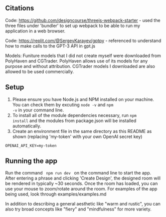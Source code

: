 ## Citations
Code: https://github.com/designcourse/threejs-webpack-starter - used the three files under 'bundler' to set up webpack to be able to run my application in a web browser.

Code: https://replit.com/@SergeyKarayev/gptpy - referenced to understand how to make calls to the GPT-3 API in gpt.js

Models: Funiture models that I did not create myself were downloaded from PolyHaven and CGTrader. PolyHaven allows use of its models for any purpose and without attribution. CGTrader models I downloaded are also allowed to be used commercially.

## Setup
1. Please ensure you have Node.js and NPM installed on your machine. You can check them by excuting <code>node -v</code> and <code>npm -v</code> in your command line.
2. To install all of the module dependencies necessary, run <code>npm install</code> and the modules from package.json will be installed automatically.
3. Create an environment file in the same directory as this README as shown (replacing 'my-token' with your own OpenAI secret key)
```
OPENAI_API_KEY=my-token
```

## Running the app
Run the command <code> npm run dev </code> on the command line to start the app.
After entering a phrase and clicking 'Create Design', the designed room will be rendered in typically ~30 seconds.
Once the room has loaded, you can use your mouse to zoom/rotate around the room.
For examples of the app being used, look through examples/examples.md

In addition to describing a general aesthetic like "warm and rustic", you can also try broad concepts like "fiery" and "mindfulness" for more variety. 
